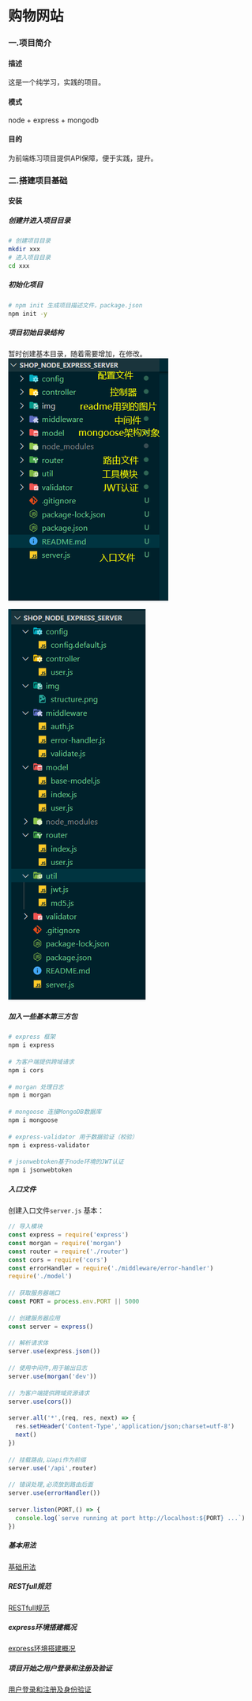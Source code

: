# 购物网站

### 一.项目简介
#### 描述
这是一个纯学习，实践的项目。

#### 模式
node + express + mongodb

#### 目的
为前端练习项目提供API保障，便于实践，提升。

### 二.搭建项目基础
#### 安装
##### 创建并进入项目目录
```sh
# 创建项目目录
mkdir xxx
# 进入项目目录
cd xxx
```

##### 初始化项目
```sh
# npm init 生成项目描述文件，package.json
npm init -y
```

##### 项目初始目录结构
暂时创建基本目录，随着需要增加，在修改。
![struct](img/structure.png)

![init](img/init.png)

##### 加入一些基本第三方包
```sh
# express 框架
npm i express

# 为客户端提供跨域请求
npm i cors

# morgan 处理日志
npm i morgan

# mongoose 连接MongoDB数据库
npm i mongoose

# express-validator 用于数据验证（校验）
npm i express-validator

# jsonwebtoken基于node环境的JWT认证
npm i jsonwebtoken

```

##### 入口文件
创建入口文件`server.js`
基本：
```js
// 导入模块
const express = require('express')
const morgan = require('morgan')
const router = require('./router')
const cors = require('cors')
const errorHandler = require('./middleware/error-handler')
require('./model')

// 获取服务器端口
const PORT = process.env.PORT || 5000

// 创建服务器应用
const server = express()

// 解析请求体
server.use(express.json())

// 使用中间件,用于输出日志
server.use(morgan('dev'))

// 为客户端提供跨域资源请求
server.use(cors())

server.all('*',(req, res, next) => {
  res.setHeader('Content-Type','application/json;charset=utf-8')
  next()
})

// 挂载路由,以api作为前缀
server.use('/api',router)

// 错误处理,必须放到路由后面
server.use(errorHandler())

server.listen(PORT,() => {
  console.log(`serve running at port http://localhost:${PORT} ...`)
})

```

##### 基本用法

[基础用法](mddoc/基本用法.md)

##### RESTfull规范

[RESTfull规范](mddoc/RESTfull规范.md)

##### express环境搭建概况

[express环境搭建概况](mddoc/express环境搭建.md)

##### 项目开始之用户登录和注册及验证

[用户登录和注册及身份验证](mddoc/用户登录注册及身份验证.md)
